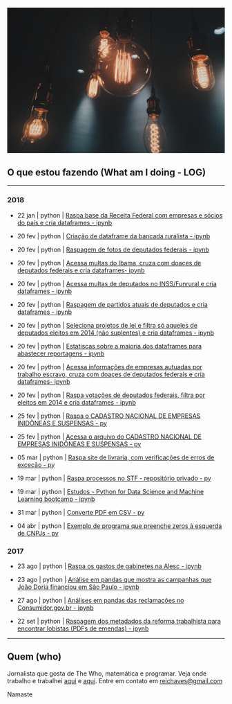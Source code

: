 [![highlights](doc/pexels-photo-401107.jpeg)](https://github.com/reichaves)

## O que estou fazendo (What am I doing - LOG)
----

### 2018

+ 22 jan | python | [Raspa base da Receita Federal com empresas e sócios do país e cria dataframes - ipynb](https://github.com/reichaves/curso_knight_python_2017/blob/master/roboempresa.ipynb)

+ 20 fev | python | [Criação de dataframe da bancada ruralista - ipynb](https://github.com/Reporter-Brasil/Ruralometro/blob/master/bancada/robancada.ipynb)

+ 20 fev | python | [Raspagem de fotos de deputados federais - ipynb](https://github.com/Reporter-Brasil/Ruralometro/blob/master/fotos/robofoto.ipynb)

+ 20 fev | python | [Acessa multas do Ibama, cruza com doaçes de deputados federais e cria dataframes- ipynb](https://github.com/Reporter-Brasil/Ruralometro/blob/master/ibama/robobama.ipynb)

+ 20 fev | python | [Acessa multas de deputados no INSS/Funrural e cria dataframes - ipynb](https://github.com/Reporter-Brasil/Ruralometro/blob/master/inss_funrural/robofun.ipynb)

+ 20 fev | python | [Raspagem de partidos atuais de deputados e cria dataframes - ipynb](https://github.com/Reporter-Brasil/Ruralometro/blob/master/partidos/robatual.ipynb)

+ 20 fev | python | [Seleciona projetos de lei e filtra só aqueles de deputados eleitos em 2014 (não suplentes) e cria dataframes - ipynb](https://github.com/Reporter-Brasil/Ruralometro/blob/master/projetos/roboprojetos.ipynb)

+ 20 fev | python | [Estatiscas sobre a maioria dos dataframes para abastecer reportagens - ipynb](https://github.com/Reporter-Brasil/Ruralometro/blob/master/ruralometro/robomestre.ipynb)

+ 20 fev | python | [Acessa informações de empresas autuadas por trabalho escravo, cruza com doaçes de deputados federais e cria dataframes- ipynb](https://github.com/Reporter-Brasil/Ruralometro/blob/master/trabalho_escravo/roboescravo.ipynb)

+ 20 fev | python | [Raspa votações de deputados federais, filtra por eleitos em 2014 e cria dataframes - ipynb](https://github.com/Reporter-Brasil/Ruralometro/blob/master/votos/robovoto.ipynb)

+ 25 fev | python | [Raspa o CADASTRO NACIONAL DE EMPRESAS INIDÔNEAS E SUSPENSAS - py](https://github.com/reichaves/curso_knight_python_2017/blob/master/robo_ceis.py)

+ 25 fev | python | [Acessa o arquivo do CADASTRO NACIONAL DE EMPRESAS INIDÔNEAS E SUSPENSAS - py](https://github.com/reichaves/curso_knight_python_2017/blob/master/robo_ceis_lendoarquivointeiro.py)

+ 05 mar | python | [Raspa site de livraria, com verificações de erros de exceção - py](https://github.com/reichaves/curso_knight_python_2017/blob/master/raspa_livraria1.py)

+ 19 mar | python | [Raspa processos no STF - repositório privado - py](https://github.com/reichaves)

+ 19 mar | python | [Estudos - Python for Data Science and Machine Learning bootcamp - ipynb](https://github.com/reichaves/course_pdsmlb)

+ 31 mar | python | [Converte PDF em CSV - py](https://github.com/reichaves/curso_knight_python_2017/blob/master/pdftocsv.py)

+ 04 abr | python | [Exemplo de programa que preenche zeros à esquerda de CNPJs - py](https://github.com/reichaves/curso_knight_python_2017/blob/master/preenchecnpj.py)

### 2017

+ 23 ago | python | [Raspa os gastos de gabinetes na Alesc - ipynb](https://github.com/reichaves/raspa_alesc/blob/master/raspador.ipynb)

+ 23 ago | python | [Análise em pandas que mostra as campanhas que João Doria financiou em São Paulo - ipynb](https://github.com/reichaves/doria_as_a_donor/blob/master/Doria_as_a_Donor.ipynb)

+ 27 ago | python | [Análises em pandas das reclamações no Consumidor.gov.br - ipynb](https://github.com/reichaves/dados_justica/blob/master/reclam_1_sem_17.ipynb)

+ 22 set | python | [Raspagem dos metadados da reforma trabalhista para encontrar lobistas (PDFs de emendas) - ipynb](https://github.com/reichaves/reftrab/blob/master/chupaemenda.ipynb)


----
## Quem (who)
Jornalista que gosta de The Who, matemática e programar. Veja onde trabalho e trabalhei [aqui](https://www.reinaldochaves.com) e [aqui](https://www.linkedin.com/in/reinaldochaves/). Entre em contato em reichaves@gmail.com

Namaste
